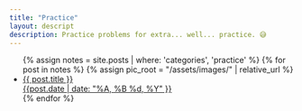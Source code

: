 ```yaml
---
title: "Practice"
layout: descript
description: Practice problems for extra... well... practice. 😅
---
```


<ul class="displayer">
    {% assign notes = site.posts | where: 'categories', 'practice' %}
    {% for post in notes %}
        {% assign pic_root = "/assets/images/" | relative_url %}
        <li>
            <a href="..{{ post.url }}">
                <div class="showcase-list">
                    <!--<img src="{{ pic_root | append: post.image }}" onerror="this.style.display='none'">-->
                    <div class="floater">
                        {{ post.title }}
                        <br>
                        <div class="date">{{post.date | date: "%A, %B %d, %Y" }}</div>
                    </div>
                </div>
            </a>
        </li>
    {% endfor %}
</ul>
